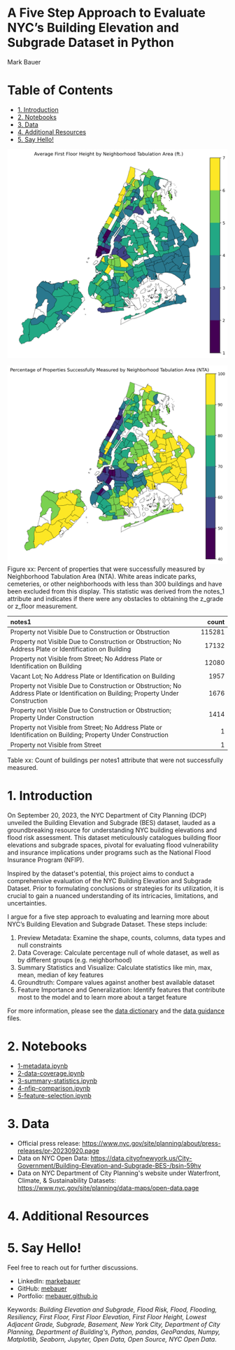 # A Five Step Approach to Evaluate NYC’s Building Elevation and Subgrade Dataset in Python
Mark Bauer

# Table of Contents
* [1. Introduction](#1-Introduction)
* [2. Notebooks](#2-Notebooks)
* [3. Data](#3-Data)
* [4. Additional Resources](#4-Additional-Resources)
* [5. Say Hello!](#5-Say-Hello)

![grade-floor-mean](figures/grade-floor-mean.png)

![successfully-measured](figures/successfully-measured.png)
Figure xx: Percent of properties that were successfully measured by Neighborhood Tabulation Area (NTA). White areas indicate parks, cemeteries, or other neighborhoods with less than 300 buildings and have been excluded from this display. This statistic was derived from the notes_1 attribute and indicates if there were any obstacles to obtaining the z_grade or z_floor measurement.

| notes1                                                                                                                               |   count |
|:-------------------------------------------------------------------------------------------------------------------------------------|--------:|
| Property not Visible Due to Construction or Obstruction                                                                              |  115281 |
| Property not Visible Due to Construction or Obstruction; No Address Plate or Identification on Building                              |   17132 |
| Property not Visible from Street; No Address Plate or Identification on Building                                                     |   12080 |
| Vacant Lot; No Address Plate or Identification on Building                                                                           |    1957 |
| Property not Visible Due to Construction or Obstruction; No Address Plate or Identification on Building; Property Under Construction |    1676 |
| Property not Visible Due to Construction or Obstruction; Property Under Construction                                                 |    1414 |
| Property not Visible from Street; No Address Plate or Identification on Building; Property Under Construction                        |       1 |
| Property not Visible from Street                                                                                                     |       1 |
Table xx: Count of buildings per notes1 attribute that were not successfully measured.

# 1. Introduction
On September 20, 2023, the NYC Department of City Planning (DCP) unveiled the Building Elevation and Subgrade (BES) dataset, lauded as a groundbreaking resource for understanding NYC building elevations and flood risk assessment. This dataset meticulously catalogues building floor elevations and subgrade spaces, pivotal for evaluating flood vulnerability and insurance implications under programs such as the National Flood Insurance Program (NFIP).

Inspired by the dataset's potential, this project aims to conduct a comprehensive evaluation of the NYC Building Elevation and Subgrade Dataset. Prior to formulating conclusions or strategies for its utilization, it is crucial to gain a nuanced understanding of its intricacies, limitations, and uncertainties.

I argue for a five step approach to evaluating and learning more about NYC’s Building Elevation and Subgrade Dataset. These steps include:
1. Preview Metadata: Examine the shape, counts, columns, data types and null constraints
2. Data Coverage: Calculate percentage null of whole dataset, as well as by different groups (e.g. neighborhood)
3. Summary Statistics and Visualize: Calculate statistics like min, max, mean, median of key features
4. Groundtruth: Compare values against another best available dataset
5. Feature Importance and Generalization: Identify features that contribute most to the model and to learn more about a target feature

For more information, please see the [data dictionary](https://github.com/mebauer/building-elevation-subgrade-nyc/blob/main/Building_Elevation_and_Subgrade-Data_Dictionary.xlsx) and the [data guidance](https://github.com/mebauer/building-elevation-subgrade-nyc/blob/main/Building%20Elevation%20and%20Subgrade%20Dataset%20Guidance.pdf) files.


# 2. Notebooks
- [1-metadata.ipynb](https://github.com/mebauer/building-elevation-subgrade-nyc/blob/main/1-metadata.ipynb)
- [2-data-coverage.ipynb](https://github.com/mebauer/building-elevation-subgrade-nyc/blob/main/2-data-coverage.ipynb)
- [3-summary-statistics.ipynb](https://github.com/mebauer/building-elevation-subgrade-nyc/blob/main/3-summary-statistics.ipynb)
- [4-nfip-comparison.ipynb](https://github.com/mebauer/building-elevation-subgrade-nyc/blob/main/4-nfip-comparison.ipynb)
- [5-feature-selection.ipynb](https://github.com/mebauer/building-elevation-subgrade-nyc/blob/main/5-feature-selection.ipynb)

# 3. Data
- Official press release: https://www.nyc.gov/site/planning/about/press-releases/pr-20230920.page
- Data on NYC Open Data: https://data.cityofnewyork.us/City-Government/Building-Elevation-and-Subgrade-BES-/bsin-59hv  
- Data on NYC Department of City Planning's website under Waterfront, Climate, & Sustainability Datasets:  
https://www.nyc.gov/site/planning/data-maps/open-data.page


# 4. Additional Resources


# 5. Say Hello!
Feel free to reach out for further discussions.
- LinkedIn: [markebauer](https://www.linkedin.com/in/markebauer/)  
- GitHub: [mebauer](https://github.com/mebauer)  
- Portfolio: [mebauer.github.io](https://mebauer.github.io/)

Keywords: *Building Elevation and Subgrade, Flood Risk, Flood, Flooding, Resiliency, First Floor, First Floor Elevation, First Floor Height, Lowest Adjacent Grade, Subgrade, Basement, New York City, Department of City Planning, Department of Building's, Python, pandas, GeoPandas, Numpy, Matplotlib, Seaborn, Jupyter, Open Data, Open Source, NYC Open Data*.